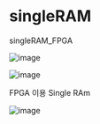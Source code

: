 # singleRAM
singleRAM_FPGA

![image](https://user-images.githubusercontent.com/105381968/196094571-45b3506b-c908-4817-9302-15fa199a5889.png)

![image](https://user-images.githubusercontent.com/105381968/196098173-5701ba75-4512-433f-a42f-d28c36a74924.png)


FPGA 이용 Single RAm

![image](https://user-images.githubusercontent.com/105381968/196094262-03ba3518-22e4-4ed2-8f0b-bf241eb2efb5.png)
